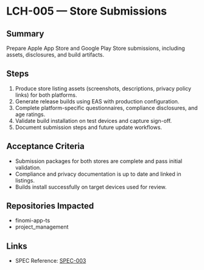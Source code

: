 # LCH-005 — Store Submissions

## Summary
Prepare Apple App Store and Google Play Store submissions, including assets, disclosures, and build artifacts.

## Steps
1. Produce store listing assets (screenshots, descriptions, privacy policy links) for both platforms.
2. Generate release builds using EAS with production configuration.
3. Complete platform-specific questionnaires, compliance disclosures, and age ratings.
4. Validate build installation on test devices and capture sign-off.
5. Document submission steps and future update workflows.

## Acceptance Criteria
- Submission packages for both stores are complete and pass initial validation.
- Compliance and privacy documentation is up to date and linked in listings.
- Builds install successfully on target devices used for review.

## Repositories Impacted
- finomi-app-ts
- project_management

## Links
- SPEC Reference: [SPEC-003](../../SPECS/SPEC-003_FRONTEND_IMPLEMENTATION_GUIDE.md)

